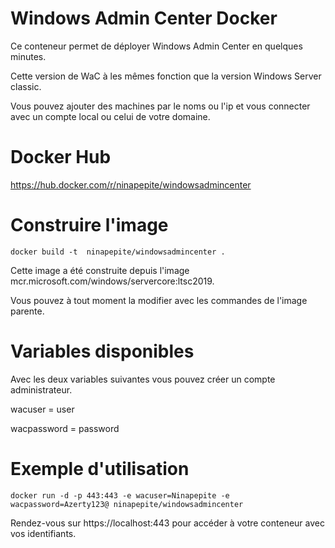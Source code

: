 # Windows Admin Center Docker

Ce conteneur permet de déployer Windows Admin Center en quelques minutes.

Cette version de WaC à les mêmes fonction que la version Windows Server classic.

Vous pouvez ajouter des machines par le noms ou l'ip et vous connecter avec un compte local ou celui de votre domaine.


# Docker Hub

https://hub.docker.com/r/ninapepite/windowsadmincenter

# Construire l'image

 ```docker build -t  ninapepite/windowsadmincenter .```
 
Cette image a été construite depuis l'image mcr.microsoft.com/windows/servercore:ltsc2019.

Vous pouvez à tout moment la modifier avec les commandes de l'image parente.

# Variables disponibles

Avec les deux variables suivantes vous pouvez créer un compte administrateur.

wacuser = user


wacpassword = password

 # Exemple d'utilisation
 
 ```docker run -d -p 443:443 -e wacuser=Ninapepite -e wacpassword=Azerty123@ ninapepite/windowsadmincenter ```
 
 Rendez-vous sur https://localhost:443 pour accéder à votre conteneur avec vos identifiants.

